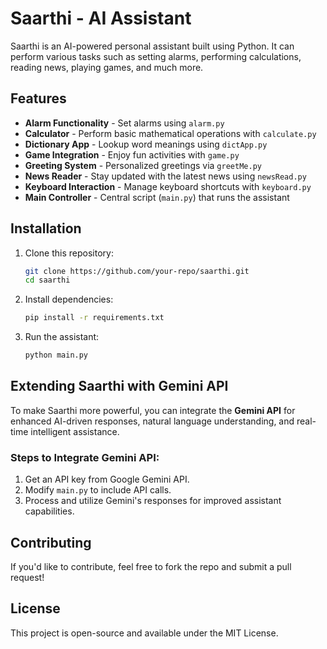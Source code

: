# Saarthi - AI Assistant

Saarthi is an AI-powered personal assistant built using Python. It can perform various tasks such as setting alarms, performing calculations, reading news, playing games, and much more.

## Features
- **Alarm Functionality** - Set alarms using `alarm.py`
- **Calculator** - Perform basic mathematical operations with `calculate.py`
- **Dictionary App** - Lookup word meanings using `dictApp.py`
- **Game Integration** - Enjoy fun activities with `game.py`
- **Greeting System** - Personalized greetings via `greetMe.py`
- **News Reader** - Stay updated with the latest news using `newsRead.py`
- **Keyboard Interaction** - Manage keyboard shortcuts with `keyboard.py`
- **Main Controller** - Central script (`main.py`) that runs the assistant

## Installation
1. Clone this repository:
   ```bash
   git clone https://github.com/your-repo/saarthi.git
   cd saarthi
   ```
2. Install dependencies:
   ```bash
   pip install -r requirements.txt
   ```
3. Run the assistant:
   ```bash
   python main.py
   ```

## Extending Saarthi with Gemini API
To make Saarthi more powerful, you can integrate the **Gemini API** for enhanced AI-driven responses, natural language understanding, and real-time intelligent assistance.

### Steps to Integrate Gemini API:
1. Get an API key from Google Gemini API.
2. Modify `main.py` to include API calls.
3. Process and utilize Gemini's responses for improved assistant capabilities.

## Contributing
If you'd like to contribute, feel free to fork the repo and submit a pull request!

## License
This project is open-source and available under the MIT License.

